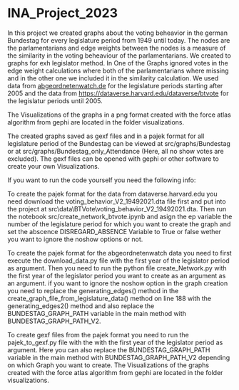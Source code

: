 # INA_Project_2023
In this project we created graphs about the voting beheavior in the german Bundestag for every legislature period from 1949 until today. The nodes are the parlamentarians and edge weights between the nodes is a measure of the similarity in the voting beheaviour of the parlamentarians. We created to graphs for exh legislator method. In One of the Graphs ignored votes in the edge weight calculations where both of the parlamentarians where missing and in the other one we included it in the similarity calculation. 
We used data from [abgeordnetenwatch.de](https://www.abgeordnetenwatch.de/) for the legislature periods starting after 2005 and the data from https://dataverse.harvard.edu/dataverse/btvote for the legislatur periods until 2005.

The Visualizations of the graphs in a png format created with the force atlas algorithm from gephi are located in the folder visualizations.

The created graphs saved as gexf files and in a pajek format for all legislature period of the Bundestag can be viewed at src/graphs/Bundestag or at src/graphs/Bundestag_only_Attendance (Here, all no show votes are excluded). The gexf files can be opened with gephi or other software to create your own Visualizations.

If you want to run the code yourself you need the following info:

To create the pajek format for the data from dataverse.harvard.edu you need download the voting_behavior_V2_19492021.dta file first and put into the project at src\data\BTVote\voting_behavior_V2_19492021.dta. Then run the notebook src/create_network_btvote.ipynb and asign the ep variable the number of the legislature period for which you want to create the graph and set the abscence DISREGARD_ABSENCE Variable to True or false wether you want to ignore the noshow options or not.

To create the pajek format for the abgeordnetenwatch data you need to first execute the download_data.py file with the first year of the legislator period as argument. Then you need to run the python file create_Network.py with the first year of the legislator period you want to create as an argument as an argument. if you want to ignore the noshow option in the graph creation you need to replace the generating_edges() method in the create_graph_file_from_legislature_data() method on line 188 with the generating_edges2() method and also replace the BUNDESTAG_GRAPH_PATH variable in the main method with BUNDESTAG_GRAPH_PATH_V2.

To create gexf files from the pajek format you need to run the pajek_to_gexf.py file with the with the first year of the legislator period as argument. Here you can also replace the BUNDESTAG_GRAPH_PATH variable in the main method with BUNDESTAG_GRAPH_PATH_V2 depending on which Graph you want to create.
The Visualizations of the graphs created with the force atlas algorithm from gephi are located in the folder visualizations.


